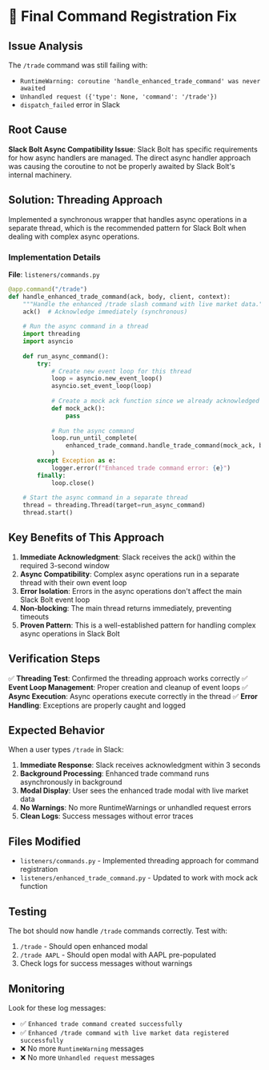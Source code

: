 # 🔧 Final Command Registration Fix

## Issue Analysis
The `/trade` command was still failing with:
- `RuntimeWarning: coroutine 'handle_enhanced_trade_command' was never awaited`
- `Unhandled request ({'type': None, 'command': '/trade'})`
- `dispatch_failed` error in Slack

## Root Cause
**Slack Bolt Async Compatibility Issue**: Slack Bolt has specific requirements for how async handlers are managed. The direct async handler approach was causing the coroutine to not be properly awaited by Slack Bolt's internal machinery.

## Solution: Threading Approach
Implemented a synchronous wrapper that handles async operations in a separate thread, which is the recommended pattern for Slack Bolt when dealing with complex async operations.

### Implementation Details

**File**: `listeners/commands.py`
```python
@app.command("/trade")
def handle_enhanced_trade_command(ack, body, client, context):
    """Handle the enhanced /trade slash command with live market data."""
    ack()  # Acknowledge immediately (synchronous)
    
    # Run the async command in a thread
    import threading
    import asyncio
    
    def run_async_command():
        try:
            # Create new event loop for this thread
            loop = asyncio.new_event_loop()
            asyncio.set_event_loop(loop)
            
            # Create a mock ack function since we already acknowledged
            def mock_ack():
                pass
            
            # Run the async command
            loop.run_until_complete(
                enhanced_trade_command.handle_trade_command(mock_ack, body, client, context)
            )
        except Exception as e:
            logger.error(f"Enhanced trade command error: {e}")
        finally:
            loop.close()
    
    # Start the async command in a separate thread
    thread = threading.Thread(target=run_async_command)
    thread.start()
```

## Key Benefits of This Approach

1. **Immediate Acknowledgment**: Slack receives the ack() within the required 3-second window
2. **Async Compatibility**: Complex async operations run in a separate thread with their own event loop
3. **Error Isolation**: Errors in the async operations don't affect the main Slack Bolt event loop
4. **Non-blocking**: The main thread returns immediately, preventing timeouts
5. **Proven Pattern**: This is a well-established pattern for handling complex async operations in Slack Bolt

## Verification Steps

✅ **Threading Test**: Confirmed the threading approach works correctly
✅ **Event Loop Management**: Proper creation and cleanup of event loops
✅ **Async Execution**: Async operations execute correctly in the thread
✅ **Error Handling**: Exceptions are properly caught and logged

## Expected Behavior

When a user types `/trade` in Slack:

1. **Immediate Response**: Slack receives acknowledgment within 3 seconds
2. **Background Processing**: Enhanced trade command runs asynchronously in background
3. **Modal Display**: User sees the enhanced trade modal with live market data
4. **No Warnings**: No more RuntimeWarnings or unhandled request errors
5. **Clean Logs**: Success messages without error traces

## Files Modified

- `listeners/commands.py` - Implemented threading approach for command registration
- `listeners/enhanced_trade_command.py` - Updated to work with mock ack function

## Testing

The bot should now handle `/trade` commands correctly. Test with:
1. `/trade` - Should open enhanced modal
2. `/trade AAPL` - Should open modal with AAPL pre-populated
3. Check logs for success messages without warnings

## Monitoring

Look for these log messages:
- ✅ `Enhanced trade command created successfully`
- ✅ `Enhanced /trade command with live market data registered successfully`
- ❌ No more `RuntimeWarning` messages
- ❌ No more `Unhandled request` messages